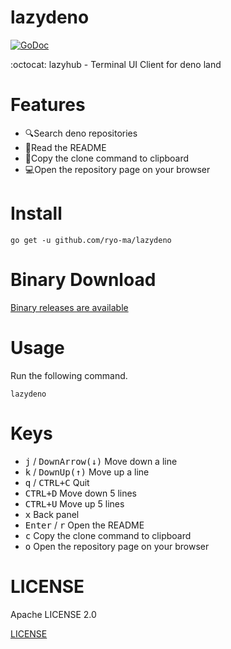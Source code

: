 # lazydeno

[![GoDoc](https://godoc.org/github.com/jroimartin/gocui?status.svg)](https://godoc.org/github.com/jroimartin/gocui)

:octocat: lazyhub - Terminal UI Client for deno land

# Features

* 🔍Search deno repositories
* 📘Read the README
* 📄Copy the clone command to clipboard
* 💻Open the repository page on your browser


# Install

```
go get -u github.com/ryo-ma/lazydeno
```

# Binary Download

[Binary releases are available](https://github.com/ryo-ma/lazydeno/releases/tag/v0.0.1)

# Usage

Run the following command.

```
lazydeno
```

# Keys

* <kbd>j</kbd> / <kbd>DownArrow(↓)</kbd>
Move down a line
* <kbd>k</kbd> / <kbd>DownUp(↑)</kbd>
Move up a line
* <kbd>q</kbd> / <kbd>CTRL+C</kbd>
Quit
* <kbd>CTRL+D</kbd>
Move down 5 lines
* <kbd>CTRL+U</kbd>
Move up 5 lines
* <kbd>x</kbd>
Back panel
* <kbd>Enter</kbd> / <kbd>r</kbd>
Open the README
* <kbd>c</kbd>
Copy the clone command to clipboard
* <kbd>o</kbd>
Open the repository page on your browser

# LICENSE

Apache LICENSE 2.0

[LICENSE](./LICENSE)
